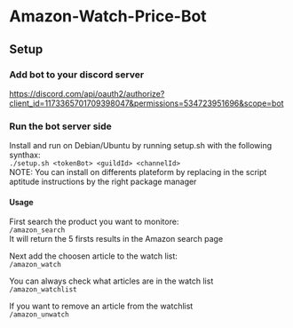 # Amazon-Watch-Price-Bot

## Setup 

### Add bot to your discord server  
https://discord.com/api/oauth2/authorize?client_id=1173365701709398047&permissions=534723951696&scope=bot  

### Run the bot server side
Install and run on Debian/Ubuntu by running setup.sh with the following synthax:  
```./setup.sh <tokenBot> <guildId> <channelId>```  
NOTE: You can install on differents plateform by replacing in the script aptitude instructions by the right package manager

#### Usage
First search the product you want to monitore:  
```/amazon_search```  
It will return the 5 firsts results in the Amazon search page

Next add the choosen article to the watch list:  
```/amazon_watch```  

You can always check what articles are in the watch list  
```/amazon_watchlist```  

If you want to remove an article from the watchlist  
```/amazon_unwatch```  
